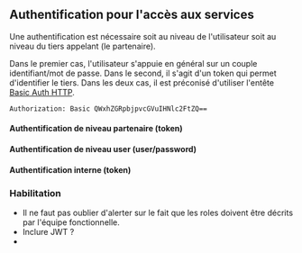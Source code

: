 ## Authentification pour l'accès aux services
Une authentification est nécessaire soit au niveau de l'utilisateur soit au niveau du tiers appelant (le partenaire).

Dans le premier cas, l'utilisateur s'appuie en général sur un couple identifiant/mot de passe. Dans le second, il s'agit d'un token qui permet d'identifier le tiers. Dans les deux cas, il est préconisé d'utiliser l'entête [Basic Auth HTTP](http://tools.ietf.org/html/rfc2617).

```Authorization: Basic QWxhZGRpbjpvcGVuIHNlc2FtZQ==```



####  Authentification de niveau partenaire (token)

   ####  Authentification de niveau user (user/password)
   ####  Authentification interne (token)
 ### Habilitation
   - Il ne faut pas oublier d'alerter sur le fait que les roles doivent être décrits par l'équipe fonctionnelle.
   - Inclure JWT ?
   -
